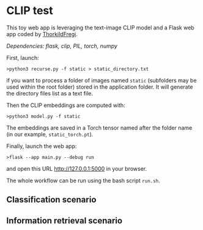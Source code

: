 # CLIP test

This toy web app is leveraging the text-image CLIP model and a Flask web app coded by [ThorkildFregi](https://github.com/ThorkildFregi/CLIP-model-website).

*Dependencies: flask, clip, PIL, torch, numpy*



First, launch:
```
>python3 recurse.py -f static > static_directory.txt
```
if you want to process a folder of images named ``static`` (subfolders may be used within the root folder) stored in the application folder. It will generate the directory files list as a text file.

Then the CLIP embeddings are computed with:
```
>python3 model.py -f static
```
The embeddings are saved in a Torch tensor named after the folder name (in our example, ``static_torch.pt``).

Finally, launch the web app:
```
>flask --app main.py --debug run
```
and open this URL http://127.0.0.1:5000 in your browser.

The whole workflow can be run using the bash script ``run.sh``.

## Classification scenario


## Information retrieval scenario

